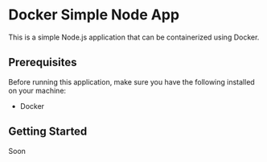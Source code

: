 # Docker Simple Node App

This is a simple Node.js application that can be containerized using Docker.

## Prerequisites

Before running this application, make sure you have the following installed on your machine:

- Docker

## Getting Started

Soon

